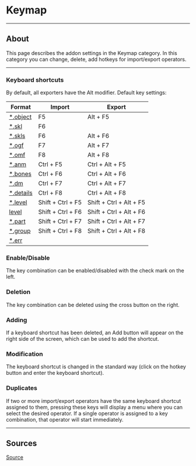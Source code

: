 # Keymap

___

## About

This page describes the addon settings in the Keymap category. In this category you can change, delete, add hotkeys for import/export operators.

___

### Keyboard shortcuts

By default, all exporters have the Alt modifier. Default key settings:

| Format | Import | Export |
|---|---|---|
| [*.object](../../../reference/file-formats/models/object.md) | F5 | Alt + F5 |
| [*.skl](../../../reference/file-formats/animations/skl-skls.md) | F6 |  |
| [*.skls](../../../reference/file-formats/animations/skl-skls.md) | F6 | Alt + F6 |
| [*.ogf](../../../reference/file-formats/models/ogf.md) | F7 | Alt + F7 |
| [*.omf](../../../reference/file-formats/animations/omf.md) | F8 | Alt + F8 |
| [*.anm](../../../reference/file-formats/animations/anm.md) | Ctrl + F5 | Ctrl + Alt + F5 |
| [*.bones](../../../reference/file-formats/models/bones.md) | Ctrl + F6 | Ctrl + Alt + F6 |
| [*.dm](../../../reference/file-formats/models/dm.md) | Ctrl + F7 | Ctrl + Alt + F7 |
| [*.details](../../../reference/file-formats/game-levels/details.md) | Ctrl + F8 | Ctrl + Alt + F8 |
| [*.level](../../../reference/file-formats/game-levels/dot-level.md) | Shift + Ctrl + F5 | Shift + Ctrl + Alt + F5 |
| [level](../../../reference/file-formats/game-levels/level.md) | Shift + Ctrl + F6 | Shift + Ctrl + Alt + F6 |
| [*.part](../../../reference/file-formats/game-levels/part.md) | Shift + Ctrl + F7 | Shift + Ctrl + Alt + F7 |
| [*.group](../../../reference/file-formats/models/group.md) | Shift + Ctrl + F8 | Shift + Ctrl + Alt + F8 |
| [*.err](../../../reference/file-formats/game-levels/err.md) |  |  |

### Enable/Disable

The key combination can be enabled/disabled with the check mark on the left.

### Deletion

The key combination can be deleted using the cross button on the right.

### Adding

If a keyboard shortcut has been deleted, an Add button will appear on the right side of the screen, which can be used to add the shortcut.

### Modification

The keyboard shortcut is changed in the standard way (click on the hotkey button and enter the keyboard shortcut).

### Duplicates

If two or more import/export operators have the same keyboard shortcut assigned to them, pressing these keys will display a menu where you can select the desired operator. If a single operator is assigned to a key combination, that operator will start immediately.

___

## Sources

[Source](https://github.com/PavelBlend/blender-xray/wiki/Preferences-Keymap)
